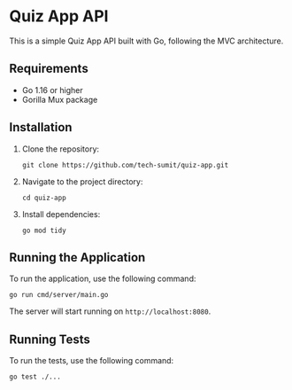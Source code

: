 # Quiz App API

This is a simple Quiz App API built with Go, following the MVC architecture.

## Requirements

- Go 1.16 or higher
- Gorilla Mux package

## Installation

1. Clone the repository:
   ```
   git clone https://github.com/tech-sumit/quiz-app.git
   ```

2. Navigate to the project directory:
   ```
   cd quiz-app
   ```

3. Install dependencies:
   ```
   go mod tidy
   ```

## Running the Application

To run the application, use the following command:

```
go run cmd/server/main.go
```

The server will start running on `http://localhost:8080`.

## Running Tests

To run the tests, use the following command:

```
go test ./...
